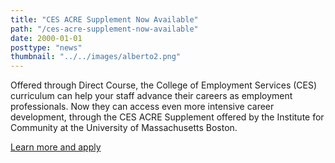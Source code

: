 ```yaml
---
title: "CES ACRE Supplement Now Available"
path: "/ces-acre-supplement-now-available"
date: 2000-01-01
posttype: "news"
thumbnail: "../../images/alberto2.png"
---
```





Offered through Direct Course, the College of Employment Services (CES) curriculum can help your staff advance their careers as employment professionals. Now they can access even more intensive career development, through the CES ACRE Supplement offered by the Institute for Community at the University of Massachusetts Boston.

[Learn more and apply](https://www.communityinclusion.org/cesacre/)
